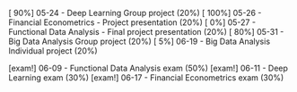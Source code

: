 [  90%] 05-24 - Deep Learning Group project (20%)
[ 100%] 05-26 - Financial Econometrics - Project presentation (20%)
[   0%] 05-27 - Functional Data Analysis - Final project presentation (20%)
[  80%] 05-31 - Big Data Analysis Group project (20%)
[   5%] 06-19 - Big Data Analysis Individual project (20%)

[exam!] 06-09 - Functional Data Analysis exam (50%)
[exam!] 06-11 - Deep Learning exam (30%)
[exam!] 06-17 - Financial Econometrics exam (30%)
